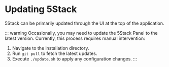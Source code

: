 # Updating 5Stack

5Stack can be primarily updated through the UI at the top of the application.

::: warning
Occasionally, you may need to update the 5Stack Panel to the latest version. Currently, this process requires manual intervention:

1. Navigate to the installation directory.
2. Run `git pull` to fetch the latest updates.
3. Execute `./update.sh` to apply any configuration changes.
   :::
